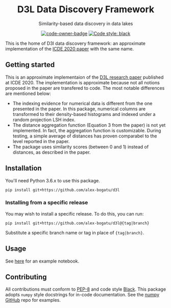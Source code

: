 <h1 align="center">D3L Data Discovery Framework</h1>
<p align="center">Similarity-based data discovery in data lakes</p>

<p align="center">
<a href="#"><img alt="code-owner-badge" src="https://img.shields.io/badge/owner-peak-blue.svg"></a>
<a href="https://github.com/ambv/black"><img alt="Code style: black" src="https://img.shields.io/badge/code%20style-black-000000.svg"></a>
</p>

This is the home of D3l data discovery framework: an approximate implementation of the [ICDE 2020 paper](https://arxiv.org/pdf/2011.10427.pdf) with the same name.

## Getting started

This is an approximate implementaion of the [D3L research paper](https://arxiv.org/pdf/2011.10427.pdf) published at ICDE 2020.
The implementation is approximate because not all notions proposed in the paper are transfered to code. The most notable differences are mentioned below:
* The indexing evidence for numerical data is different from the one presented in the paper. In this package, numerical columns are transformed to their density-based histograms and indexed under a random projection LSH index.
* The distance aggregation function (Equation 3 from the paper) is not yet implemented. In fact, the aggregation function is customizable. During testing, a simple average of distances has proven comparabel to the level reported in the paper.
* The package uses similarity scores (between 0 and 1) instead of distances, as described in the paper.

## Installation

You'll need Python 3.6.x to use this package.

```
pip install git+https://github.com/alex-bogatu/d3l
```

### Installing from a specific release

You may wish to install a specific release. To do this, you can run:

```
pip install git+https://github.com/alex-bogatu/d3l@{tag|branch}
```

Substitute a specific branch name or tag in place of `{tag|branch}`.

## Usage

See [here]() for an example notebook.

## Contributing

All contributions must conform to [PEP-8](https://www.python.org/dev/peps/pep-0008/) and code style [Black](https://github.com/psf/black).
This package adopts `numpy` style docstrings for in-code documentation. See the [numpy GitHub](https://github.com/numpy/numpy) repo for examples.